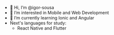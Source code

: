 - 👋 Hi, I’m @igor-sousa
- 👀 I’m interested in Mobile and Web Development
- 🌱 I’m currently learning Ionic and Angular 
- Next's languages for study:
  - React Native and Flutter

<!---
igor-sousa/igor-sousa is a ✨ special ✨ repository because its `README.md` (this file) appears on your GitHub profile.
You can click the Preview link to take a look at your changes.
--->
